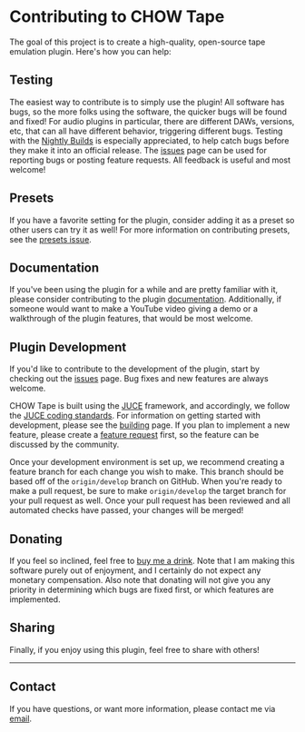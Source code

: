 # Contributing to CHOW Tape

The goal of this project is to create a high-quality,
open-source tape emulation plugin. Here's how you can
help:


## Testing

The easiest way to contribute is to simply use the plugin!
All software has bugs, so the more folks using the software,
the quicker bugs will be found and fixed! For audio plugins
in particular, there are different DAWs, versions, etc,
that can all have different behavior, triggering different bugs.
Testing with the [Nightly Builds](https://chowdsp.com/nightly.html#tape)
is especially appreciated, to help catch bugs before they make
it into an official release. The
[issues](https://github.com/jatinchowdhury18/AnalogTapeModel/issues)
page can be used for reporting bugs or posting feature requests.
All feedback is useful and most welcome!


## Presets

If you have a favorite setting for the plugin, consider
adding it as a preset so other users can try it as well!
For more information on contributing presets, see the
[presets issue](https://github.com/jatinchowdhury18/AnalogTapeModel/issues/30).


## Documentation

If you've been using the plugin for a while and are pretty
familiar with it, please consider contributing to the plugin
[documentation](https://ccrma.stanford.edu/~jatin/chowdsp/Products/ChowTapeManual.pdf).
Additionally, if someone would want to make a YouTube video
giving a demo or a walkthrough of the plugin features, that
would be most welcome.


## Plugin Development

If you'd like to contribute to the development of the plugin,
start by checking out the
[issues](https://github.com/jatinchowdhury18/AnalogTapeModel/issues)
page. Bug fixes and new features are always welcome.

CHOW Tape is built using the [JUCE](https://github.com/juce-framework/JUCE)
framework, and accordingly, we follow the
[JUCE coding standards](https://juce.com/discover/stories/coding-standards).
For information on getting started with development, please see the
[building](https://github.com/jatinchowdhury18/AnalogTapeModel/blob/master/BUILDING.md)
page. If you plan to implement a new feature, please create a
[feature request](https://github.com/jatinchowdhury18/AnalogTapeModel/issues/new?assignees=jatinchowdhury18&labels=enhancement&template=feature_request.md&title=%5BFEATURE%5D)
first, so the feature can be discussed by the community.

Once your development environment is set up, we recommend
creating a feature branch for each change you wish to make.
This branch should be based off of the `origin/develop`
branch on GitHub. When you're ready to make a pull request,
be sure to make `origin/develop` the target branch for your
pull request as well. Once your pull request has been
reviewed and all automated checks have passed, your changes
will be merged!

## Donating

If you feel so inclined, feel free to
[buy me a drink](https://patreon.com/chowdsp).
Note that I am making this software purely out of enjoyment,
and I certainly do not expect any monetary compensation. Also
note that donating will not give you any priority in determining
which bugs are fixed first, or which features are implemented.


## Sharing

Finally, if you enjoy using this plugin, feel free to share with
others!


---
## Contact

If you have questions, or want more information, please
contact me via [email](mailto:jatin@ccrma.stanford.edu).

